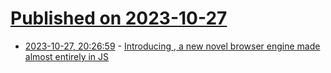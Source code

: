 # [Published on 2023-10-27](index.md)

* [2023-10-27, 20:26:59](https://lobste.rs/s/rcivpb/introducing_shadow_new_novel_browser) - [Introducing <shadow>, a new novel browser engine made almost entirely in JS](https://goose.icu/introducing-shadow/)
